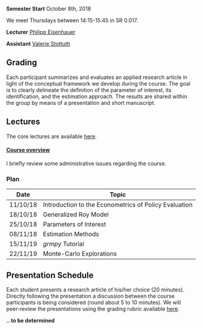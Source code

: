 
**Semester Start** October 8th, 2018

We meet Thursdays between 14:15-15:45 in SR 0.017.

**Lecturer** [Philipp Eisenhauer](https://peisenha.github.io/build/html/index.html)

**Assistant** [Valerie Stottuth](https://github.com/vstottuth)

## Grading

Each participant summarizes and evaluates an applied research article in light of the conceptual framework we develop during the course. The goal is to clearly delineate the definition of the parameter of interest, its identification, and the estimation approach. The results are shared within the group by means of a presentation and short manuscript.

## Lectures

The core lectures are available [here](https://github.com/HumanCapitalAnalysis/econometrics/blob/master/README.md).

#### [Course overview](https://github.com/HumanCapitalAnalysis/econometrics/blob/master/iterations/bonn_ws_2018/00_course_outline.pdf)

I briefly review some administrative issues regarding the course.

### Plan

| Date      | Topic                                                  |
| ----------| ------------------------------------------------------ |
| 11/10/18  | Introduction to the Econometrics of Policy Evaluation  |
| 18/10/18  | Generalized Roy Model                                  |
| 25/10/18  | Parameters of Interest                                 |
| 08/11/18  | Estimation Methods                                     |
| 15/11/19  | *grmpy* Tutorial                                       |
| 22/11/19  | Monte-Carlo Explorations                               |

## Presentation Schedule

Each student presents a research article of his/her choice (20 minutes). Directly following the presentation a discussion between the course participants is being considered (round about 5 to 10 minutes). We will peer-review the presentations using the grading rubric available [here](https://github.com/HumanCapitalEconomics/econometrics/blob/master/material/presentation-grading.pdf).

**.. to be determined**

